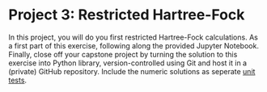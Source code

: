# Project 3: Restricted Hartree-Fock

In this project, you will do you first restricted Hartree-Fock calculations. As a first part of this exercise, following along the provided Jupyter Notebook. Finally, close off your capstone project by turning the solution to this exercise into Python library, version-controlled using Git and host it in a (private) GitHub repository. Include the numeric solutions as seperate [unit tests](https://realpython.com/python-testing/).
